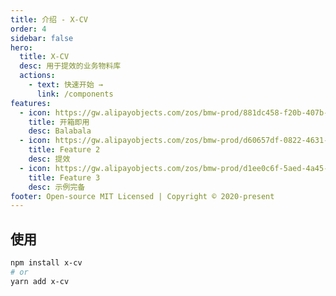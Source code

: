 ```yaml
---
title: 介绍 - X-CV
order: 4
sidebar: false
hero:
  title: X-CV
  desc: 用于提效的业务物料库
  actions:
    - text: 快速开始 →
      link: /components
features:
  - icon: https://gw.alipayobjects.com/zos/bmw-prod/881dc458-f20b-407b-947a-95104b5ec82b/k79dm8ih_w144_h144.png
    title: 开箱即用
    desc: Balabala
  - icon: https://gw.alipayobjects.com/zos/bmw-prod/d60657df-0822-4631-9d7c-e7a869c2f21c/k79dmz3q_w126_h126.png
    title: Feature 2
    desc: 提效
  - icon: https://gw.alipayobjects.com/zos/bmw-prod/d1ee0c6f-5aed-4a45-a507-339a4bfe076c/k7bjsocq_w144_h144.png
    title: Feature 3
    desc: 示例完备
footer: Open-source MIT Licensed | Copyright © 2020-present
---
```


## 使用

```bash
npm install x-cv
# or
yarn add x-cv
```

